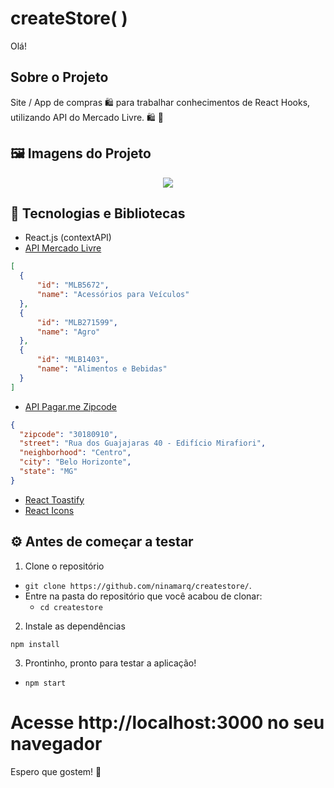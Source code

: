 # createStore( )

Olá!

<!-- Sobre o Projeto -->
## Sobre o Projeto
Site / App de compras :shopping: para trabalhar conhecimentos de React Hooks, utilizando API do Mercado Livre. 🛍️ 🛒

## 🖼️ Imagens do Projeto
<div align="center">
  <img src="./assets/telaInsomnia.png">
</div>

## 🧰 Tecnologias e Bibliotecas

*  React.js (contextAPI)
*  <a href="https://developers.mercadolivre.com.br/pt_br/api-docs-pt-br">API Mercado Livre</a>
```json
[
  {
      "id": "MLB5672",
      "name": "Acessórios para Veículos"
  },
  {
      "id": "MLB271599",
      "name": "Agro"
  },
  {
      "id": "MLB1403",
      "name": "Alimentos e Bebidas"
  }
]
```
* <a href="https://docs.pagar.me/reference">API Pagar.me Zipcode</a>
```json
{
  "zipcode": "30180910",
  "street": "Rua dos Guajajaras 40 - Edifício Mirafiori",
  "neighborhood": "Centro",
  "city": "Belo Horizonte",
  "state": "MG"
}
```

* <a href="https://fkhadra.github.io/react-toastify/introduction/">React Toastify</a>
* <a href="https://react-icons.github.io/react-icons">React Icons</a>

## ⚙️ Antes de começar a testar

1. Clone o repositório

- `git clone https://github.com/ninamarq/createstore/`.
- Entre na pasta do repositório que você acabou de clonar:
  - `cd createstore`

2. Instale as dependências

`npm install`

3. Prontinho, pronto para testar a aplicação!

- `npm start`

# Acesse http://localhost:3000 no seu navegador

Espero que gostem! 💙

